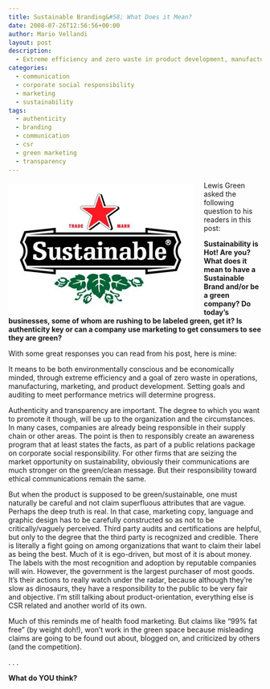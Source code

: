 ```yaml
---
title: Sustainable Branding&#58; What Does it Mean?
date: 2008-07-26T12:56:56+00:00
author: Mario Vellandi
layout: post
description:
  - Extreme efficiency and zero waste in product development, manufacturing, and supply chain management.
categories:
  - communication
  - corporate social responsibility
  - marketing
  - sustainability
tags:
  - authenticity
  - branding
  - communication
  - csr
  - green marketing
  - transparency
---
```

<img style="margin:5px 20px 5px 0; float: left;" title="sustainable brand mock logo" src="../images/wp-content/uploads/2008/07/sustainable_brand.jpg" alt="sustainable brand mock logo" width="369" height="259" />Lewis Green asked the following question to his readers in this post:

**Sustainability is Hot! Are you? What does it mean to have a Sustainable Brand and/or be a green company? Do today&#8217;s businesses, some of whom are rushing to be labeled green, get it? Is authenticity key or can a company use marketing to get consumers to see they are green?**

With some great responses you can read from his post, here is mine:

It means to be both environmentally conscious and be economically minded, through extreme efficiency and a goal of zero waste in operations, manufacturing, marketing, and product development. Setting goals and auditing to meet performance metrics will determine progress.

Authenticity and transparency are important. The degree to which you want to promote it though, will be up to the organization and the circumstances. In many cases, companies are already being responsible in their supply chain or other areas. The point is then to responsibly create an awareness program that at least states the facts, as part of a public relations package on corporate social responsibility. For other firms that are seizing the market opportunity on sustainability, obviously their communications are much stronger on the green/clean message. But their responsibility toward ethical communications remain the same.

But when the product is supposed to be green/sustainable, one must naturally be careful and not claim superfluous attributes that are vague. Perhaps the deep truth is real. In that case, marketing copy, language and graphic design has to be carefully constructed so as not to be critically/vaguely perceived. Third party audits and certifications are helpful, but only to the degree that the third party is recognized and credible. There is literally a fight going on among organizations that want to claim their label as being the best. Much of it is ego-driven, but most of it is about money. The labels with the most recognition and adoption by reputable companies will win. However, the government is the largest purchaser of most goods. It&#8217;s their actions to really watch under the radar, because although they&#8217;re slow as dinosaurs, they have a responsibility to the public to be very fair and objective. I&#8217;m still talking about product-orientation, everything else is CSR related and another world of its own.

Much of this reminds me of health food marketing. But claims like &#8220;99% fat free&#8221; (by weight doh!), won&#8217;t work in the green space because misleading claims are going to be found out about, blogged on, and criticized by others (and the competition).

. . .

**What do YOU think?**
